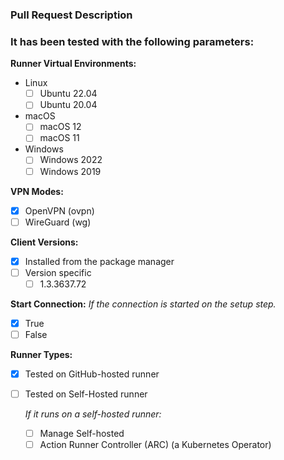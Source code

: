 <!-- Provide a general summary of your changes in the Title above -->

### Pull Request Description
<!-- Provide a clear and concise description of the changes you want to merge. -->

<!-- ### Related Issues -->
<!-- Please provide the links of related issues: -->
<!-- https://github.com/nathanielvarona/pritunl-client-github-action/issues/[ISSUE NUMBER] -->

<!-- ### Motivation and Context -->
<!-- Why is this change required? What problem does it solve? -->

<!-- ### Types of changes -->
<!-- What types of changes does your code introduce? Put an `x` in all the boxes that apply: -->
<!--
- [ ] Improvements
- [ ] Fixes
- [ ] Automation
- [ ] Documentation 
-->

### It has been tested with the following parameters:
<!-- Go over all the following points, and put an `x` in all the boxes that apply. -->
<!-- If you're unsure about any of these, don't hesitate to ask. We're here to help! -->

**Runner Virtual Environments:**
- Linux
  - [ ] Ubuntu 22.04
  - [ ] Ubuntu 20.04
- macOS
  - [ ] macOS 12
  - [ ] macOS 11
- Windows
  - [ ] Windows 2022
  - [ ] Windows 2019

**VPN Modes:**
- [x] OpenVPN (ovpn) <!-- default -->
- [ ] WireGuard (wg)

**Client Versions:**
- [x] Installed from the package manager <!-- default -->
- [ ] Version specific
  <!-- Please specify the versions of the Pritunl Client that you are currently using. -->
  - [ ] 1.3.3637.72

**Start Connection:** *If the connection is started on the setup step.*
- [x] True <!-- default -->
- [ ] False

**Runner Types:**
- [x] Tested on GitHub-hosted runner <!-- only tested working -->
- [ ] Tested on Self-Hosted runner

  *If it runs on a self-hosted runner:*
  - [ ] Manage Self-hosted
  - [ ] Action Runner Controller (ARC) (a Kubernetes Operator)